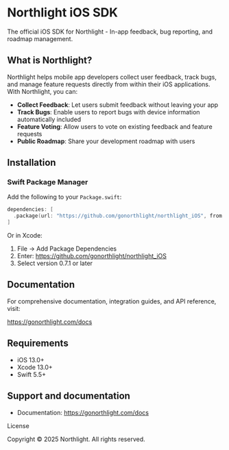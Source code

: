 # Northlight iOS SDK

The official iOS SDK for Northlight - In-app feedback, bug reporting, and roadmap management.

## What is Northlight?

Northlight helps mobile app developers collect user feedback, track bugs, and manage feature requests directly from within their iOS applications. With Northlight, you can:

- **Collect Feedback**: Let users submit feedback without leaving your app
- **Track Bugs**: Enable users to report bugs with device information automatically included
- **Feature Voting**: Allow users to vote on existing feedback and feature requests
- **Public Roadmap**: Share your development roadmap with users

## Installation

### Swift Package Manager

Add the following to your `Package.swift`:

```swift
dependencies: [
  .package(url: "https://github.com/gonorthlight/northlight_iOS", from: "0.7.1")
]
```

Or in Xcode:
1. File → Add Package Dependencies
2. Enter: https://github.com/gonorthlight/northlight_iOS
3. Select version 0.7.1 or later

## Documentation

For comprehensive documentation, integration guides, and API reference, visit:

https://gonorthlight.com/docs

## Requirements

- iOS 13.0+
- Xcode 13.0+
- Swift 5.5+

## Support and documentation

- Documentation: https://gonorthlight.com/docs

License

Copyright © 2025 Northlight. All rights reserved.
  
